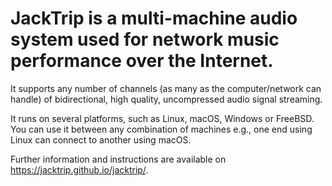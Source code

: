 # JackTrip is a multi-machine audio system used for network music performance over the Internet.

It supports any number of channels (as many as the computer/network can handle) of bidirectional, high quality, uncompressed audio signal streaming.

It runs on several platforms, such as Linux, macOS, Windows or FreeBSD. You can use it between any combination of machines e.g., one end using Linux can connect to another using macOS.

Further information and instructions are available on https://jacktrip.github.io/jacktrip/. 
